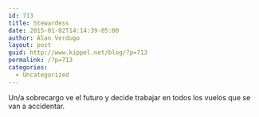 ```yaml
---
id: 713
title: Stewardess
date: 2015-01-02T14:14:39-05:00
author: Alan Verdugo
layout: post
guid: http://www.kippel.net/blog/?p=713
permalink: /?p=713
categories:
  - Uncategorized
---
```

Un/a sobrecargo ve el futuro y decide trabajar en todos los vuelos que se van a accidentar.